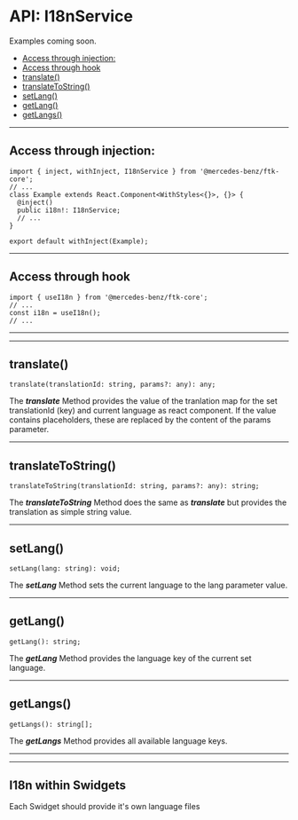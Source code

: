 # API: I18nService

Examples coming soon.

- [Access through injection:](#access-through-injection)
- [Access through hook](#access-through-hook)
- [translate()](#translate)
- [translateToString()](#translatetostring)
- [setLang()](#setlang)
- [getLang()](#getlang)
- [getLangs()](#getlangs)
___

## Access through injection:

```tsx
import { inject, withInject, I18nService } from '@mercedes-benz/ftk-core';
// ...
class Example extends React.Component<WithStyles<{}>, {}> {
  @inject()
  public i18n!: I18nService;
  // ...
}

export default withInject(Example);
```
___

## Access through hook
```tsx
import { useI18n } from '@mercedes-benz/ftk-core';
// ...
const i18n = useI18n();
// ...
```
___
___


## translate()

```tsx
translate(translationId: string, params?: any): any;
```
The **_translate_** Method provides the value of the tranlation map for the set translationId (key) and current language as react component.
If the value contains placeholders, these are replaced by the content of the params parameter.
___

## translateToString()

```tsx
translateToString(translationId: string, params?: any): string;
```
The **_translateToString_** Method does the same as **_translate_** but provides the translation as simple string value.
___

## setLang()

```tsx
setLang(lang: string): void;
```
The **_setLang_** Method sets the current language to the lang parameter value.
___

## getLang()

```tsx
getLang(): string;
```
The **_getLang_** Method provides the language key of the current set language.
___

## getLangs()

```tsx
getLangs(): string[];
```
The **_getLangs_** Method provides all available language keys.
___
___

## I18n within Swidgets

Each Swidget should provide it's own language files 

